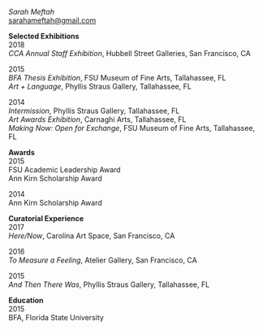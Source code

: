 *Sarah Meftah*  
sarahameftah@gmail.com

**Selected Exhibitions**  
2018  
*CCA Annual Staff Exhibition*, Hubbell Street Galleries, San Francisco, CA  

2015  
*BFA Thesis Exhibition*, FSU Museum of Fine Arts, Tallahassee, FL  
*Art + Language*, Phyllis Straus Gallery, Tallahassee, FL  

2014  
*Intermission*, Phyllis Straus Gallery, Tallahassee, FL  
*Art Awards Exhibition*, Carnaghi Arts, Tallahassee, FL  
*Making Now: Open for Exchange*, FSU Museum of Fine Arts, Tallahassee, FL

**Awards**  
2015  
FSU Academic Leadership Award  
Ann Kirn Scholarship Award  

2014  
Ann Kirn Scholarship Award

**Curatorial Experience**  
2017  
*Here/Now*, Carolina Art Space, San Francisco, CA

2016  
*To Measure a Feeling*, Atelier Gallery, San Francisco, CA

2015  
*And Then There Was*, Phyllis Straus Gallery, Tallahassee, FL


**Education**  
2015  
BFA, Florida State University
